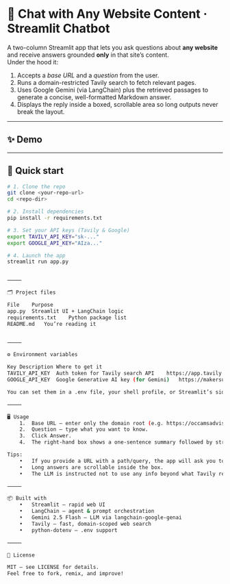 # 💬 Chat with Any Website Content · Streamlit Chatbot

A two-column Streamlit app that lets you ask questions about **any website** and receive answers grounded **only** in that site’s content.  
Under the hood it:

1. Accepts a *base URL* and a *question* from the user.  
2. Runs a domain-restricted Tavily search to fetch relevant pages.  
3. Uses Google Gemini (via LangChain) plus the retrieved passages to generate a concise, well-formatted Markdown answer.  
4. Displays the reply inside a boxed, scrollable area so long outputs never break the layout.

---

## ✨ Demo



---

## 🚀 Quick start

```bash
# 1. Clone the repo
git clone <your-repo-url>
cd <repo-dir>

# 2. Install dependencies
pip install -r requirements.txt

# 3. Set your API keys (Tavily & Google)
export TAVILY_API_KEY="sk-..."
export GOOGLE_API_KEY="AIza..."

# 4. Launch the app
streamlit run app.py


⸻

🗂️ Project files

File	Purpose
app.py	Streamlit UI + LangChain logic
requirements.txt	Python package list
README.md	You’re reading it


⸻

⚙️ Environment variables

Key	Description	Where to get it
TAVILY_API_KEY	Auth token for Tavily search API	https://app.tavily.com/
GOOGLE_API_KEY	Google Generative AI key (for Gemini)	https://makersuite.google.com/

You can set them in a .env file, your shell profile, or Streamlit’s sidebar prompts.

⸻

🖥️ Usage
	1.	Base URL – enter only the domain root (e.g. https://occamsadvisory.com).
	2.	Question – type what you want to know.
	3.	Click Answer.
	4.	The right-hand box shows a one-sentence summary followed by structured bullet points.

Tips:
	•	If you provide a URL with a path/query, the app will ask you to correct it.
	•	Long answers are scrollable inside the box.
	•	The LLM is instructed not to use any info beyond what Tavily returned.

⸻

📦 Built with
	•	Streamlit – rapid web UI
	•	LangChain – agent & prompt orchestration
	•	Gemini 2.5 Flash – LLM via langchain-google-genai
	•	Tavily – fast, domain-scoped web search
	•	python-dotenv – .env support

⸻

📝 License

MIT — see LICENSE for details.
Feel free to fork, remix, and improve!

